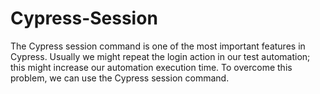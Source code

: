 # Cypress-Session
The Cypress session command is one of the most important features in Cypress. Usually we might repeat the login action in our test automation; this might increase our automation execution time. To overcome this problem, we can use the Cypress session command.
